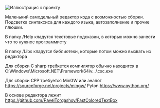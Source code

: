 ![Иллюстрация к проекту](https://github.com/EshibaSadora/EshIDE/img.PNG)

Маленький самодельный редактор кода с возможностью сборки. 
Подсветка синтаксиса для каждого языка, автозаполнение и прочие плюшки.

В папку /Help кладутся текстовые подсказки, в которых можно занести что то нужное программисту 

В папку /Libs  кладутся библиотеки, которые потом можно вызвать из редактора


Для сборки C sharp требкется компилятор 
обычно находится в C:\Windows\Microsoft.NET\Framework64\v...\csc.exe 

Для сборки CPP требуется MinGW или аналог https://sourceforge.net/projects/mingw/
Pyton https://www.python.org/

В основе редактора лежит https://github.com/PavelTorgashov/FastColoredTextBox


